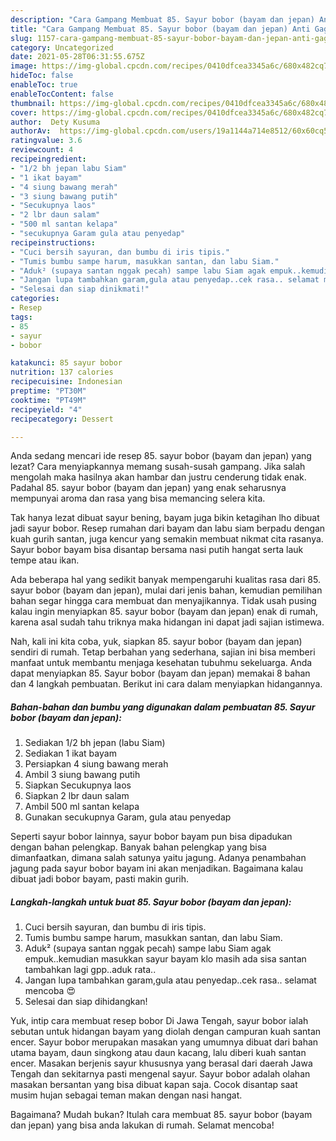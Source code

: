 ```yaml
---
description: "Cara Gampang Membuat 85. Sayur bobor (bayam dan jepan) Anti Gagal"
title: "Cara Gampang Membuat 85. Sayur bobor (bayam dan jepan) Anti Gagal"
slug: 1157-cara-gampang-membuat-85-sayur-bobor-bayam-dan-jepan-anti-gagal
category: Uncategorized
date: 2021-05-28T06:31:55.675Z
image: https://img-global.cpcdn.com/recipes/0410dfcea3345a6c/680x482cq70/85-sayur-bobor-bayam-dan-jepan-foto-resep-utama.jpg
hideToc: false
enableToc: true
enableTocContent: false
thumbnail: https://img-global.cpcdn.com/recipes/0410dfcea3345a6c/680x482cq70/85-sayur-bobor-bayam-dan-jepan-foto-resep-utama.jpg
cover: https://img-global.cpcdn.com/recipes/0410dfcea3345a6c/680x482cq70/85-sayur-bobor-bayam-dan-jepan-foto-resep-utama.jpg
author:  Dety Kusuma
authorAv:  https://img-global.cpcdn.com/users/19a1144a714e8512/60x60cq50/avatar.jpg
ratingvalue: 3.6
reviewcount: 4
recipeingredient:
- "1/2 bh jepan labu Siam"
- "1 ikat bayam"
- "4 siung bawang merah"
- "3 siung bawang putih"
- "Secukupnya laos"
- "2 lbr daun salam"
- "500 ml santan kelapa"
- "secukupnya Garam gula atau penyedap"
recipeinstructions:
- "Cuci bersih sayuran, dan bumbu di iris tipis."
- "Tumis bumbu sampe harum, masukkan santan, dan labu Siam."
- "Aduk² (supaya santan nggak pecah) sampe labu Siam agak empuk..kemudian masukkan sayur bayam klo masih ada sisa santan tambahkan lagi gpp..aduk rata.."
- "Jangan lupa tambahkan garam,gula atau penyedap..cek rasa.. selamat mencoba 😍"
- "Selesai dan siap dinikmati!"
categories:
- Resep
tags:
- 85
- sayur
- bobor

katakunci: 85 sayur bobor 
nutrition: 137 calories
recipecuisine: Indonesian
preptime: "PT30M"
cooktime: "PT49M"
recipeyield: "4"
recipecategory: Dessert

---
```



Anda sedang mencari ide resep 85. sayur bobor (bayam dan jepan) yang lezat? Cara menyiapkannya memang susah-susah gampang. Jika salah mengolah maka hasilnya akan hambar dan justru cenderung tidak enak. Padahal 85. sayur bobor (bayam dan jepan) yang enak seharusnya mempunyai aroma dan rasa yang bisa memancing selera kita.


Tak hanya lezat dibuat sayur bening, bayam juga bikin ketagihan lho dibuat jadi sayur bobor. Resep rumahan dari bayam dan labu siam berpadu dengan kuah gurih santan, juga kencur yang semakin membuat nikmat cita rasanya. Sayur bobor bayam bisa disantap bersama nasi putih hangat serta lauk tempe atau ikan.

Ada beberapa hal yang sedikit banyak mempengaruhi kualitas rasa dari 85. sayur bobor (bayam dan jepan), mulai dari jenis bahan, kemudian pemilihan bahan segar hingga cara membuat dan menyajikannya. Tidak usah pusing kalau ingin menyiapkan 85. sayur bobor (bayam dan jepan) enak di rumah, karena asal sudah tahu triknya maka hidangan ini dapat jadi sajian istimewa.


Nah, kali ini kita coba, yuk, siapkan 85. sayur bobor (bayam dan jepan) sendiri di rumah. Tetap berbahan yang sederhana, sajian ini bisa memberi manfaat untuk membantu menjaga kesehatan tubuhmu sekeluarga. Anda dapat menyiapkan 85. Sayur bobor (bayam dan jepan) memakai 8 bahan dan 4 langkah pembuatan. Berikut ini cara dalam menyiapkan hidangannya.

<!--inarticleads1-->

##### Bahan-bahan dan bumbu yang digunakan dalam pembuatan 85. Sayur bobor (bayam dan jepan):

1. Sediakan 1/2 bh jepan (labu Siam)
1. Sediakan 1 ikat bayam
1. Persiapkan 4 siung bawang merah
1. Ambil 3 siung bawang putih
1. Siapkan Secukupnya laos
1. Siapkan 2 lbr daun salam
1. Ambil 500 ml santan kelapa
1. Gunakan secukupnya Garam, gula atau penyedap


Seperti sayur bobor lainnya, sayur bobor bayam pun bisa dipadukan dengan bahan pelengkap. Banyak bahan pelengkap yang bisa dimanfaatkan, dimana salah satunya yaitu jagung. Adanya penambahan jagung pada sayur bobor bayam ini akan menjadikan. Bagaimana kalau dibuat jadi bobor bayam, pasti makin gurih. 

<!--inarticleads2-->

##### Langkah-langkah untuk buat 85. Sayur bobor (bayam dan jepan):

1. Cuci bersih sayuran, dan bumbu di iris tipis.
1. Tumis bumbu sampe harum, masukkan santan, dan labu Siam.
1. Aduk² (supaya santan nggak pecah) sampe labu Siam agak empuk..kemudian masukkan sayur bayam klo masih ada sisa santan tambahkan lagi gpp..aduk rata..
1. Jangan lupa tambahkan garam,gula atau penyedap..cek rasa.. selamat mencoba 😍
1. Selesai dan siap dihidangkan!

Yuk, intip cara membuat resep bobor Di Jawa Tengah, sayur bobor ialah sebutan untuk hidangan bayam yang diolah dengan campuran kuah santan encer. Sayur bobor merupakan masakan yang umumnya dibuat dari bahan utama bayam, daun singkong atau daun kacang, lalu diberi kuah santan encer. Masakan berjenis sayur khususnya yang berasal dari daerah Jawa Tengah dan sekitarnya pasti mengenal sayur. Sayur bobor adalah olahan masakan bersantan yang bisa dibuat kapan saja. Cocok disantap saat musim hujan sebagai teman makan dengan nasi hangat. 

Bagaimana? Mudah bukan? Itulah cara membuat 85. sayur bobor (bayam dan jepan) yang bisa anda lakukan di rumah. Selamat mencoba!
